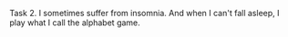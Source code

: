 Task 2. I sometimes suffer from insomnia. And when I can't fall asleep, I play what I call the alphabet game.
